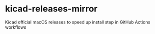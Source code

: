 # kicad-releases-mirror
Kicad official macOS releases to speed up install step in GitHub Actions workflows
